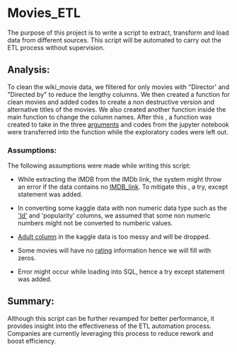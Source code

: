 # Movies_ETL

The purpose of this project is to write a script to extract, transform and load data from different sources.  This script will be automated to carry out the ETL process without supervision.

## Analysis:

To clean the wiki_movie data, we filtered for only movies with "Director' and "Directed by" to reduce the lengthy columns. We then created a function for clean movies and added codes to create a non destructive version and alternative titles of the movies. We also created another function inside the main function to change the column names. After this , a function was created to take in the three [arguments](https://github.com/femolyn1/Movies_ETL/blob/b4ded04985db628cb536b8aa923619aec7d91119/Challenge.py#L85) and codes from the jupyter notebook were transferred into the function while the exploratory codes were left out.

### Assumptions:

The following assumptions were made while writing this script:

 * While extracting the IMDB from the IMDb link, the system might throw an error if the data contains no [IMDB_link](https://github.com/femolyn1/Movies_ETL/blob/3e51935981002dad536908f6aeec1c20dcf8bc7b/Challenge.py#L104). To mitigate this , a try, except statement was added. 
 
 * In converting some kaggle data with non numeric data type such as the ['Id'](https://github.com/femolyn1/Movies_ETL/blob/2346079aea05dce8a316646373d0339fa4b99f07/Challenge.py#L229) and 'popularity' columns, we assumed that some non numeric numbers might not be converted to numberic values.
 
 * [Adult column](https://github.com/femolyn1/Movies_ETL/blob/9e42f51e56607cd7fa5057079c178308b3865e3d/Challenge.py#L222) in the kaggle data is too messy and will be dropped.
 
 * Some movies will have no [rating](https://github.com/femolyn1/Movies_ETL/blob/edd43113f23f35790b5356c03ed0a82d4b3ff08a/Challenge.py#L307) information hence we will fill with zeros.
 
 * Error might occur while loading into SQL, hence a try except statement was added.
 
 ## Summary: 
 
 Although this script can be further revamped for better performance, it provides insight into the effectiveness of the ETL automation process. Companies are currently leveraging this process to reduce rework and boost efficiency.





